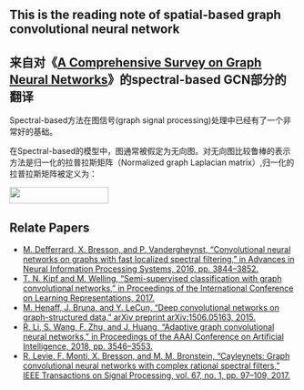 ## This is the reading note of spatial-based graph convolutional neural network

## 来自对《[A Comprehensive Survey on Graph Neural Networks](https://arxiv.org/abs/1901.00596?context=cs)》的spectral-based GCN部分的翻译

Spectral-based方法在图信号(graph signal processing)处理中已经有了一个非常好的基础。

在Spectral-based的模型中，图通常被假定为无向图。对无向图比较鲁棒的表示方法是归一化的拉普拉斯矩阵（Normalized graph Laplacian matrix）,归一化的拉普拉斯矩阵被定义为：

<img src="https://rawgit.com/wxlsjsw/GNN_ReadingNote_FDUSoC (fetch/master/svgs/ef4b7c64139b6b42a500769d1c2dcabe.svg?invert_in_darkmode" align=middle width=174.403845pt height=29.12679000000001pt/>



## Relate Papers

- [M. Defferrard, X. Bresson, and P. Vandergheynst, “Convolutional neural networks on graphs with fast localized spectral filtering,” in Advances in Neural Information Processing Systems, 2016, pp. 3844–3852.](https://arxiv.org/abs/1606.09375)
- [T. N. Kipf and M. Welling, “Semi-supervised classification with graph convolutional networks,” in Proceedings of the International Conference on Learning Representations, 2017.](https://arxiv.org/abs/1609.02907)
- [M. Henaff, J. Bruna, and Y. LeCun, “Deep convolutional networks on graph-structured data,” arXiv preprint arXiv:1506.05163, 2015.](https://arxiv.org/abs/1506.05163)
- [R. Li, S. Wang, F. Zhu, and J. Huang, “Adaptive graph convolutional neural networks,” in Proceedings of the AAAI Conference on Artificial Intelligence, 2018, pp. 3546–3553.](https://arxiv.org/abs/1801.03226)
- [R. Levie, F. Monti, X. Bresson, and M. M. Bronstein, “Cayleynets: Graph convolutional neural networks with complex rational spectral filters,” IEEE Transactions on Signal Processing, vol. 67, no. 1, pp. 97–109, 2017.](https://arxiv.org/abs/1705.07664)


